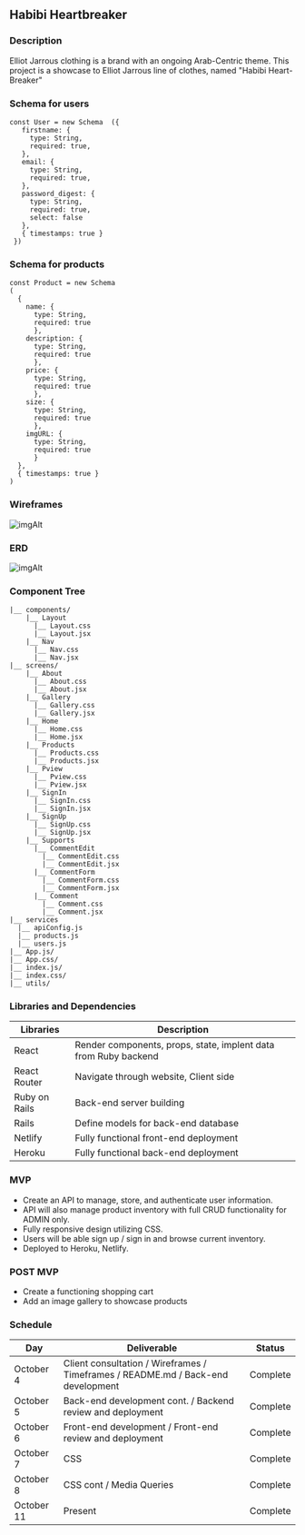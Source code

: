 ## Habibi Heartbreaker


### Description

Elliot Jarrous clothing is a brand with an ongoing Arab-Centric theme. This project is a showcase to Elliot Jarrous line of clothes, named "Habibi Heart-Breaker"


### Schema for users

```
const User = new Schema  ({
   firstname: {
     type: String,
     required: true,
   },
   email: {
     type: String,
     required: true,
   },
   password_digest: {
     type: String,
     required: true,
     select: false
   },
   { timestamps: true }
 })

```


### Schema for products

```
const Product = new Schema
(
  {
    name: { 
      type: String, 
      required: true 
      },
    description: { 
      type: String, 
      required: true 
      },
    price: { 
      type: String, 
      required: true 
      },
    size: { 
      type: String, 
      required: true  
      },
    imgURL: { 
      type: String, 
      required: true 
      }
  },
  { timestamps: true }
)
```


### Wireframes
![imgAlt](https://res.cloudinary.com/dtp9f7dv2/image/upload/v1633889606/Habibi%20Heartbreaker/Figma/Screen_Shot_2021-10-10_at_2.12.46_PM_qtgtt3.png)



### ERD
![imgAlt](https://i.imgur.com/S4ABas8.png)



### Component Tree
```
|__ components/
    |__ Layout
      |__ Layout.css
      |__ Layout.jsx
    |__ Nav
      |__ Nav.css
      |__ Nav.jsx
|__ screens/
    |__ About
      |__ About.css
      |__ About.jsx
    |__ Gallery
      |__ Gallery.css
      |__ Gallery.jsx
    |__ Home
      |__ Home.css
      |__ Home.jsx
    |__ Products
      |__ Products.css
      |__ Products.jsx
    |__ Pview
      |__ Pview.css
      |__ Pview.jsx
    |__ SignIn
      |__ SignIn.css
      |__ SignIn.jsx
    |__ SignUp
      |__ SignUp.css
      |__ SignUp.jsx
    |__ Supports
      |__ CommentEdit
        |__ CommentEdit.css
        |__ CommentEdit.jsx
      |__ CommentForm
        |__ CommentForm.css
        |__ CommentForm.jsx
      |__ Comment
        |__ Comment.css
        |__ Comment.jsx
|__ services
  |__ apiConfig.js
  |__ products.js
  |__ users.js
|__ App.js/
|__ App.css/
|__ index.js/
|__ index.css/
|__ utils/
```


### Libraries and Dependencies 
| Libraries | Description                                                 | 
| -------- | -------------------------------------------------------------| 
| React | Render components, props, state, implent data from Ruby backend | 
| React Router | Navigate through website, Client side                    | 
| Ruby on Rails | Back-end server building                                | 
| Rails | Define models for back-end database                             | 
| Netlify | Fully functional front-end deployment                         | 
| Heroku | Fully functional back-end deployment                           | 


### MVP
- Create an API to manage, store, and authenticate user information.  
- API will also manage product inventory with full CRUD functionality for ADMIN only.
- Fully responsive design utilizing CSS.
- Users will be able sign up / sign in and browse current inventory.
- Deployed to Heroku, Netlify.


### POST MVP
- Create a functioning shopping cart
- Add an image gallery to showcase products


### Schedule 
| Day      | Deliverable                                                 | Status     |
| -------- | ----------------------------------------------------------- | ---------- |
| October 4 | Client consultation / Wireframes / Timeframes / README.md / Back-end development| Complete |
| October 5 | Back-end development cont. / Backend review and deployment                      | Complete |
| October 6 | Front-end development / Front-end review and deployment                         | Complete |
| October 7 | CSS                                                                             | Complete |
| October 8 | CSS cont / Media Queries                                                        | Complete |
| October 11 | Present                                                                        | Complete |
